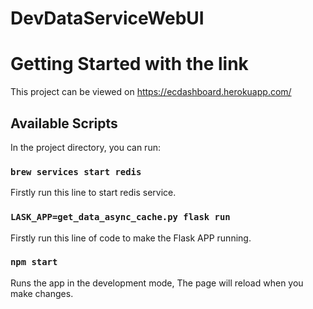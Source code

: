 # DevDataServiceWebUI

# Getting Started with the link

This project can be viewed on https://ecdashboard.herokuapp.com/

## Available Scripts

In the project directory, you can run:

### `brew services start redis`
Firstly run this line to start redis service.

### `LASK_APP=get_data_async_cache.py flask run`

Firstly run this line of code to make the Flask APP running.

### `npm start`

Runs the app in the development mode, The page will reload when you make changes.



